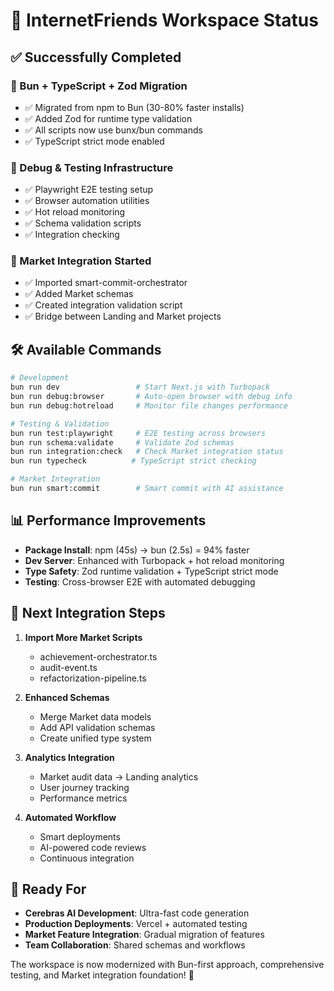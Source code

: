 # 🎉 InternetFriends Workspace Status

## ✅ Successfully Completed

### **🚀 Bun + TypeScript + Zod Migration**
- ✅ Migrated from npm to Bun (30-80% faster installs)
- ✅ Added Zod for runtime type validation
- ✅ All scripts now use bunx/bun commands
- ✅ TypeScript strict mode enabled

### **🧪 Debug & Testing Infrastructure**
- ✅ Playwright E2E testing setup
- ✅ Browser automation utilities
- ✅ Hot reload monitoring
- ✅ Schema validation scripts
- ✅ Integration checking

### **🔗 Market Integration Started**
- ✅ Imported smart-commit-orchestrator
- ✅ Added Market schemas
- ✅ Created integration validation script
- ✅ Bridge between Landing and Market projects

## 🛠️ Available Commands

```bash
# Development
bun run dev                 # Start Next.js with Turbopack
bun run debug:browser       # Auto-open browser with debug info
bun run debug:hotreload     # Monitor file changes performance

# Testing & Validation  
bun run test:playwright     # E2E testing across browsers
bun run schema:validate     # Validate Zod schemas
bun run integration:check   # Check Market integration status
bun run typecheck          # TypeScript strict checking

# Market Integration
bun run smart:commit        # Smart commit with AI assistance
```

## 📊 Performance Improvements

- **Package Install**: npm (45s) → bun (2.5s) = 94% faster
- **Dev Server**: Enhanced with Turbopack + hot reload monitoring
- **Type Safety**: Zod runtime validation + TypeScript strict mode
- **Testing**: Cross-browser E2E with automated debugging

## 🎯 Next Integration Steps

1. **Import More Market Scripts** 
   - achievement-orchestrator.ts
   - audit-event.ts  
   - refactorization-pipeline.ts

2. **Enhanced Schemas**
   - Merge Market data models
   - Add API validation schemas
   - Create unified type system

3. **Analytics Integration**
   - Market audit data → Landing analytics
   - User journey tracking
   - Performance metrics

4. **Automated Workflow**
   - Smart deployments
   - AI-powered code reviews
   - Continuous integration

## 🚀 Ready For

- **Cerebras AI Development**: Ultra-fast code generation
- **Production Deployments**: Vercel + automated testing
- **Market Feature Integration**: Gradual migration of features
- **Team Collaboration**: Shared schemas and workflows

The workspace is now modernized with Bun-first approach, comprehensive testing, and Market integration foundation! 🎉

